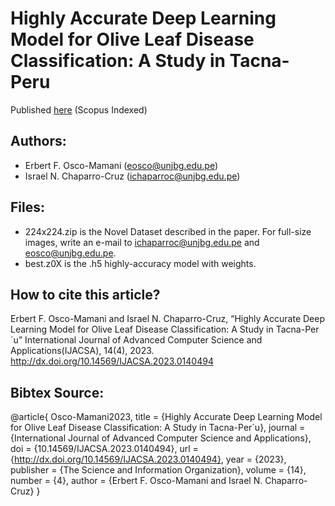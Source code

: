 # Highly Accurate Deep Learning Model for Olive Leaf Disease Classification: A Study in Tacna-Peru

Published [here](https://thesai.org/Publications/ViewPaper?Volume=14&Issue=4&Code=IJACSA&SerialNo=94) (Scopus Indexed)

## Authors:
- Erbert F. Osco-Mamani (eosco@unjbg.edu.pe)
- Israel N. Chaparro-Cruz (ichaparroc@unjbg.edu.pe)

## Files:
- 224x224.zip is the Novel Dataset described in the paper. For full-size images, write an e-mail to ichaparroc@unjbg.edu.pe and eosco@unjbg.edu.pe.
- best.z0X is the .h5 highly-accuracy model with weights.

## How to cite this article?
Erbert F. Osco-Mamani and Israel N. Chaparro-Cruz, “Highly Accurate Deep Learning Model for Olive Leaf Disease Classification: A Study in Tacna-Per´u” International Journal of Advanced Computer Science and Applications(IJACSA), 14(4), 2023. http://dx.doi.org/10.14569/IJACSA.2023.0140494

## Bibtex Source:
@article{
  Osco-Mamani2023,
  title = {Highly Accurate Deep Learning Model for Olive Leaf Disease Classification: A Study in Tacna-Per´u},
  journal = {International Journal of Advanced Computer Science and Applications},
  doi = {10.14569/IJACSA.2023.0140494},
  url = {http://dx.doi.org/10.14569/IJACSA.2023.0140494},
  year = {2023},
  publisher = {The Science and Information Organization},
  volume = {14},
  number = {4},
  author = {Erbert F. Osco-Mamani and Israel N. Chaparro-Cruz}
}
